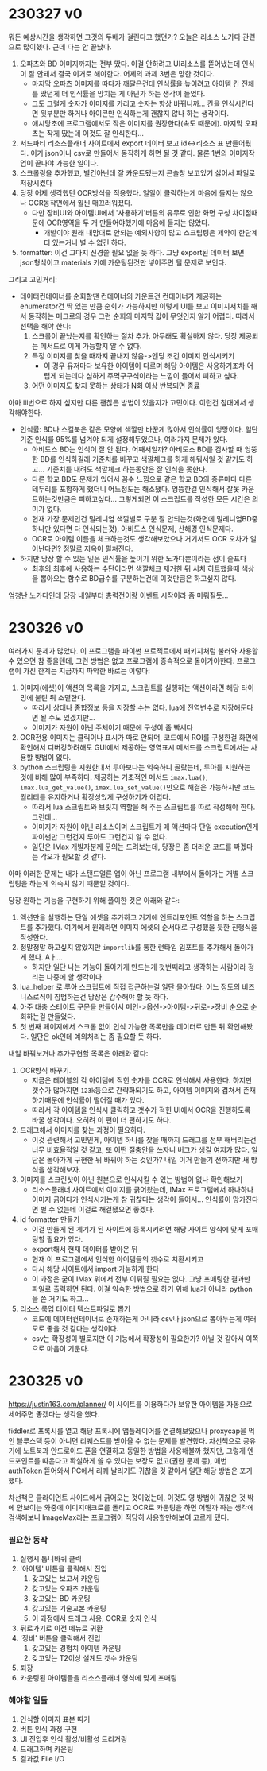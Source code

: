 # 230327 v0
뭐든 예상시간을 생각하면 그것의 두배가 걸린다고 했던가? 오늘은 리소스 노가다 관련으로 많이했다. 근데 다는 안 끝났다.
1. 오파츠와 BD 이미지까지는 전부 땄다. 이걸 안하려고 UI리소스를 뜯어냈는데 인식이 잘 안돼서 결국 이거로 해야한다. 어제의 과제 3번은 망한 것이다.
   * 마지막 오파츠 이미지를 따다가 깨달은건데 인식률을 높이려고 아이템 칸 전체를 땄던게 더 인식률을 망치는 게 아닌가 하는 생각이 들었다.
   * 그도 그럴게 숫자가 이미지를 가리고 숫자는 항상 바뀌니까... 칸을 인식시킨다면 윗부분만 하거나 아이콘만 인식하는게 괜찮지 않나 하는 생각이다.
   * 애시당초에 프로그램에서도 작은 이미지를 권장한다(속도 때문에). 마지막 오파츠는 작게 땄는데 이것도 잘 인식한다...
2. 서드파티 리소스플래너 사이트에서 export 데이터 보고 id<->리소스 표 만들어뒀다. 이거 json이나 csv로 만들어서 동작하게 하면 될 것 같다. 물론 1번의 이미지작업이 끝나야 가능한 일이다.
3. 스크롤링을 추가했고, 별건아닌데 잘 카운트됐는지 콘솔창 보고있기 싫어서 파일로 저장시켰다
4. 당장 어제 생각했던 OCR방식을 적용했다. 일일이 클릭하는게 마음에 들지는 않으나 OCR동작면에서 훨씬 매끄러워졌다.
   * 다만 장비UI와 아이템UI에서 '사용하기'버튼의 유무로 인한 화면 구성 차이점때문에 OCR영역을 두 개 만들어야했기에 마음에 들지는 않았다.
     * 개발이야 원래 내맘대로 안되는 예외사항이 많고 스크립팅은 제약이 한단계 더 있는거니 별 수 없긴 하다.
5. formatter: 이건 그다지 신경쓸 필요 없을 듯 하다. 그냥 export된 데이터 보면 json형식이고 materials 키에 카운팅된것만 넣어주면 될 문제로 보인다. 

그리고 고민거리:
* 데이터컨테이너를 순회할땐 컨테이너의 카운트건 컨테이너가 제공하는 enumerator건 딱 있는 만큼 순회가 가능하지만 이렇게 UI를 보고 이미지서치를 해서 동작하는 매크로의 경우 그런 순회의 마지막 값이 무엇인지 알기 어렵다. 따라서 선택을 해야 한다:
  1. 스크롤이 끝났는지를 확인하는 절차 추가. 아무래도 확실하지 않다. 당장 제공되는 메서드로 이게 가능할지 알 수 없다.
  2. 특정 이미지를 찾을 때까지 끝내지 않음->엔딩 조건 이미지 인식시키기
     * 이 경우 유저마다 보유한 아이템이 다르며 해당 아이템은 사용하기조차 어렵게 되는데다 심하게 주먹구구식이라는 느낌이 들어서 피하고 싶다.
  3. 어떤 이미지도 찾지 못하는 상태가 N회 이상 반복되면 종료

아마 iii번으로 하지 싶지만 다른 괜찮은 방법이 있을지가 고민이다. 이런건 침대에서 생각해야한다.

* 인식률: BD나 스킬북은 같은 모양에 색깔만 바꾼게 많아서 인식률이 엉망이다. 일단 기준 인식률 95%를 넘겨야 되게 설정해두었으나, 여러가지 문제가 있다.
  * 아비도스 BD는 인식이 잘 안 된다. 어째서일까? 아비도스 BD를 검사할 때 엉뚱한 BD를 인식하길래 기준치를 바꾸고 색깔체크를 하게 해둬서일 것 같기도 하고... 기준치를 내려도 색깔체크 하는동안은 잘 인식을 못한다.
  * 다른 학교 BD도 문제가 있어서 꼼수 느낌으로 같은 학교 BD의 종류마다 다른 테두리를 포함하게 했더니 어느정도는 해소됐다. 엉뚱한걸 인식해서 잘못 카운트하는것만큼은 피하고싶다... 그렇게되면 이 스크립트를 작성한 모든 시간은 의미가 없다.
  * 현재 가장 문제인건 밀레니엄 색깔별로 구분 잘 안되는것(화면에 밀레니엄BD중 하나만 있다면 다 인식되는것), 아비도스 인식문제, 산해경 인식문제다.
  * OCR로 아이템 이름을 체크하는것도 생각해보았으나 거기서도 OCR 오차가 일어난다면? 정말로 지옥이 펼쳐진다.
* 하지만 당장 할 수 있는 일은 인식률을 높이기 위한 노가다뿐이라는 점이 슬프다
  * 최후의 최후에 사용하는 수단이라면 색깔체크 제거한 뒤 서치 히트했을때 색상을 뽑아오는 함수로 BD급수를 구분하는건데 이것만큼은 하고싶지 않다.

엄청난 노가다인데 당장 내일부터 총력전이랑 이벤트 시작이라 좀 미뤄질듯...

# 230326 v0
여러가지 문제가 많았다. 이 프로그램을 파이썬 프로젝트에서 패키지처럼 불러와 사용할 수 있으면 참 좋을텐데, 그런 방법은 없고 프로그램에 종속적으로 돌아가야한다. 프로그램이 가진 한계는 지금까지 파악한 바로는 이렇다:
1. 이미지(에셋)이 액션의 목록을 가지고, 스크립트를 실행하는 액션이라면 해당 타이밍에 불린 뒤 소멸한다.
   * 따라서 상태나 종합정보 등을 저장할 수는 없다. lua에 전역변수로 저장해둔다면 될 수도 있겠지만...
   * 이미지가 자원이 아닌 주체이기 때문에 구성이 좀 빡세다
2. OCR전용 이미지는 클릭이나 표시가 따로 안되며, 코드에서 ROI를 구성한걸 화면에 확인해서 디버깅하려해도 GUI에서 제공하는 영역표시 메서드를 스크립트에서는 사용할 방법이 없다.
3. python 스크립팅을 지원한대서 루아보다는 익숙하니 골랐는데, 루아를 지원하는 것에 비해 많이 부족하다. 제공하는 기초적인 메서드 `imax.lua()`, `imax.lua_get_value()`, `imax.lua_set_value()`만으로 해결은 가능하지만 코드퀄리티를 유지하거나 확장성있게 구성하기가 어렵다.
   * 따라서 lua 스크립트와 브릿지 역할을 해 주는 스크립트를 따로 작성해야 한다. 그런데...
   * 이미지가 자원이 아닌 리소스이며 스크립트가 매 액션마다 단일 execution인게 파이썬만 그런건지 루아도 그런건지 알 수 없다.
   * 일단은 IMax 개발자분께 문의는 드려보는데, 당장은 좀 더러운 코드를 짜겠다는 각오가 필요할 것 같다.

아마 이러한 문제는 내가 스탠드얼론 앱이 아닌 프로그램 내부에서 돌아가는 개별 스크립팅을 하는게 익숙치 않기 때문일 것이다..

당장 원하는 기능을 구현하기 위해 풀이한 것은 아래와 같다:
1. 액션만을 실행하는 단일 에셋을 추가하고 거기에 엔트리포인트 역할을 하는 스크립트를 추가했다. 여기에서 원래라면 이미지 에셋의 순서대로 구성했을 듯한 진행식을 작성한다.
2. 정말정말 하고싶지 않았지만 `importlib`를 통한 런타임 임포트를 추가해서 돌아가게 했다. Aㅏ...
   * 하지만 일단 나는 기능이 돌아가게 만드는게 첫번째라고 생각하는 사람이라 정리는 나중에 할 생각이다.
3. lua_helper 로 루아 스크립트에 직접 접근하는걸 일단 몰아뒀다. 어느 정도의 비즈니스로직이 침범하는건 당장은 감수해야 할 듯 하다.
4. 아주 대충 스테이트 구문을 만들어서 메인->옵션->아이템->뒤로->장비 순으로 순회하는걸 만들었다.
5. 첫 번째 페이지에서 스크롤 없이 인식 가능한 목록만을 데이터로 만든 뒤 확인해봤다. 일단은 ok인데 예외처리는 좀 필요할 듯 하다.

내일 바꿔보거나 추가구현할 목록은 아래와 같다:
1. OCR방식 바꾸기.
   * 지금은 테이블의 각 아이템에 적힌 숫자를 OCR로 인식해서 사용한다. 하지만 갯수가 많아지면 `123k`등으로 간략화되기도 하고, 아이템 이미지와 겹쳐서 존재하기때문에 인식률이 떨어질 때가 있다.
   * 따라서 각 아이템을 인식시 클릭하고 갯수가 적힌 UI에서 OCR을 진행하도록 바꿀 생각이다. 오히려 이 편이 더 편하기도 하다.
2. 드래그해서 이미지를 찾는 과정이 필요하다.
   * 이것 관련해서 고민인게, 아이템 하나를 찾을 때까지 드래그를 전부 해버리는건 너무 비효율적일 것 같고, 또 어떤 절충안을 쓰자니 버그가 생길 여지가 많다. 일단은 돌아가게 구현한 뒤 바꿔야 하는 것인가? 내일 이거 만들기 전까지만 새 방식을 생각해보자.
3. 이미지를 스크린샷이 아닌 원본으로 인식시킬 수 있는 방법이 없나 확인해보기
   * 리소스플래너 사이트에서 이미지를 긁어왔는데, IMax 프로그램에서 하나하나 이미지 긁어다가 인식시키는게 참 귀찮다는 생각이 들어서... 인식률이 망가진다면 별 수 없는데 이걸로 해결됐으면 좋겠다.
4. id formatter 만들기
   * 이걸 만들게 된 계기가 된 사이트에 등록시키려면 해당 사이트 양식에 맞게 포매팅할 필요가 있다.
   * export해서 현재 데이터를 받아온 뒤
   * 현재 이 프로그램에서 인식한 아이템들의 갯수로 치환시키고
   * 다시 해당 사이트에서 import 가능하게 한다
   * 이 과정은 굳이 IMax 위에서 전부 이뤄질 필요는 없다. 그냥 포매팅한 결과만 파일로 출력하면 된다. 이걸 익숙한 방법으로 하기 위해 lua가 아니라 python을 쓴 거기도 하고...
5. 리소스 룩업 데이터 텍스트파일로 뽑기
   * 코드에 데이터컨테이너로 존재하는게 아니라 csv나 json으로 뽑아두는게 여러모로 좋을 것 같다는 생각이다.
   * csv는 확장성이 별로지만 이 기능에서 확장성이 필요한가? 아닐 것 같아서 이쪽으로 마음이 기운다.

# 230325 v0
https://justin163.com/planner/ 이 사이트를 이용하다가 보유한 아이템을 자동으로 세어주면 좋겠다는 생각을 했다.

fiddler로 프록시를 열고 해당 프록시에 앱플레이어를 연결해보았으나 proxycap을 먹인 블루스택 등이 아니면 리퀘스트를 받아올 수 없는 문제를 발견했다.
차선책으로 공유기에 노트북과 안드로이드 폰을 연결하고 동일한 방법을 사용해볼까 했지만, 그렇게 엔드포인트를 따온다고 확실하게 쓸 수 있다는 보장도 없고(권한 문제 등), 매번 authToken 뜯어와서 PC에서 리퀘 날리기도 귀찮을 것 같아서 일단 해당 방법은 포기했다.

차선책은 클라이언트 사이드에서 긁어오는 것이었는데, 이것도 영 방법이 귀찮은 것 밖에 안보이는 와중에 이미지매크로를 돌리고 OCR로 카운팅을 하면 어떨까 하는 생각에 검색해보니 ImageMax라는 프로그램이 적당히 사용할만해보여 고르게 됐다.

### 필요한 동작
1. 실행시 톱니바퀴 클릭
2. '아이템' 버튼을 클릭해서 진입
   1. 갖고있는 보고서 카운팅
   2. 갖고있는 오파츠 카운팅
   3. 갖고있는 BD 카운팅
   4. 갖고있는 기술교본 카운팅
   5. 이 과정에서 드래그 사용, OCR로 숫자 인식
3. 뒤로가기로 이전 메뉴로 귀환
4. '장비' 버튼을 클릭해서 진입
   1. 갖고있는 경험치 아이템 카운팅
   2. 갖고있는 T2이상 설계도 갯수 카운팅
5. 퇴장
6. 카운팅된 아이템들을 리소스플래너 형식에 맞게 포매팅

### 해야할 일들
1. 인식할 이미지 표본 따기
2. 버튼 인식 과정 구현
3. UI 진입후 인식 활성/비활성 트리거링
4. 드래그하며 카운팅
5. 결과값 File I/O